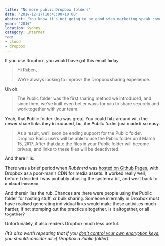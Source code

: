 ```yaml
---
title: "No more public Dropbox folders"
date: "2016-12-17T10:41:00+10:00"
abstract: "You know it’s not going to be good when marketing speak comes in"
year: "2016"
location: Sydney
category: Internet
tag:
- cloud
- dropbox
---
```

If you use Dropbox, you would have got this email today.

> Hi Ruben,
>
> We’re always looking to improve the Dropbox sharing experience.

Uh oh.

> The Public folder was the first sharing method we introduced, and since then, we’ve built even better ways for you to share securely and work together with your team.

Yeah, that Public folder idea was great. You could futz around with the newer share links they introduced, but the Public folder just made it so easy.

> As a result, we’ll soon be ending support for the Public folder. Dropbox Basic users will be able to use the Public folder until March 15, 2017. After that date the files in your Public folder will become private, and links to these files will be deactivated.

And there it is.

There was a brief period when *Rubénerd* was [hosted on Github Pages], with Dropbox as a poor-man's CDN for media assets. It worked really well, before I decided I was probably abusing the system a bit, and went back to a cloud instance.

And therein lies the rub. Chances are there were people using the Public folder for hosting stuff, or bulk sharing. Someone internally in Dropbox must have realised generating individual links would make these activities much harder, if not stomping out the practice altogether. Is it altogether, or all together?

Unfortunately, it also renders Dropbox much less useful.

<p style="font-style:italic">(It’s also worth repeating that if you <a href="https://rubenerd.com/practical-private-dropbox-use-cases/">don't control your own encryption keys</a>, you should consider all of Dropbox a Public folder).</p>

[hosted on Github Pages]: https://rubenerd.com/goodbye-github-pages/

